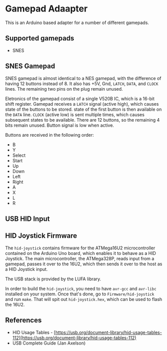 # Gamepad Adaapter

This is an Arduino based adapter for a number of different gamepads.

## Supported gamepads
* SNES

## SNES Gamepad
SNES gamepad is almost identical to a NES gamepad, with the difference of having 12 buttons instead of 8. It also has +5V, Gnd, `LATCH`, `DATA`, and `CLOCK` lines. The remaining two pins on the plug remain unused.

Eletronics of the gamepad consist of a single V520B IC, which is a 16-bit shift register. Gamepad receives a `LATCH` signal (active high), which causes state of the buttons to be stored. state of the first button is then available on the `DATA` line. `CLOCK` (active low) is sent multiple times, which causes subsequent states to be available. There are 12 buttons, so the remaining 4 bits remain unused. Button signal is low when active.

Buttons are received in the following order:

* B
* Y
* Select
* Start
* Up
* Down
* Left
* Right
* A
* X
* L
* R

## USB HID Input

## HID Joystick Firmware
The `hid-joystick` contains firmware for the ATMega16U2 microcontroller contained on the Arduino Uno board, which enables it to behave as a HID Joystick. The main microcontroller, the ATMega328P, reads input from a gamepad, passes it over to the 16U2, which then sends it over to the host as a HID Joystick input.

The USB stack is provided by the LUFA library.

In order to build the `hid-joystick`, you need to have `avr-gcc` and `avr-libc` installed on your system. Once that's done, go to `Firmware/hid-joystick` and run `make`. That will spit out `hid-joystick.hex`, which can be used to flash the 16U2.

## References
* HID Usage Tables - [https://usb.org/document-library/hid-usage-tables-112](https://usb.org/document-library/hid-usage-tables-112)
* USB Complete Guide (Jan Axelson)